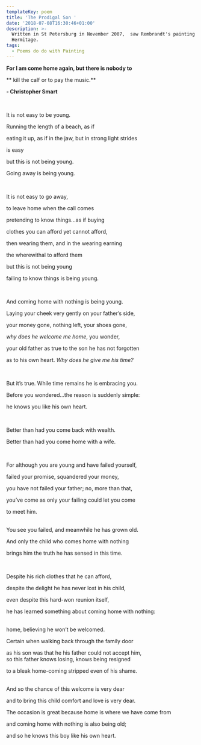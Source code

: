 ```yaml
---
templateKey: poem
title: 'The Prodigal Son '
date: '2018-07-08T16:30:46+01:00'
description: >-
  Written in St Petersburg in November 2007,  saw Rembrandt's painting in the
  Hermitage.
tags:
  - Poems do do with Painting
---
```

**For I am come home again, but there is nobody to**

**   kill the calf or to pay the music.**

**\- Christopher Smart**

<br>

It is not easy to be young.

Running the length of a beach, as if

eating it up, as if in the jaw, but in strong light strides

is easy

but this is not being young.

Going away is being young.

<br>

It is not easy to go away,


to leave home when the call comes


pretending to know things…as if buying


clothes you can afford yet cannot afford,


then wearing them, and in the wearing earning


the wherewithal to afford them


but this is not being young


failing to know things is being young.

<br>

And coming home with nothing is being young.


Laying your cheek very gently on your father’s side,


your money gone, nothing left, your shoes gone,


_why does he welcome me home_, you wonder,


your old father as true to the son he has not forgotten


as to his own heart. _Why does he give me his time?_

<br>

But it’s true. While time remains he is embracing you.


Before you wondered…the reason is suddenly simple:


he knows you like his own heart.

<br>

Better than had you come back with wealth.


Better than had you come home with a wife.

<br>

For although you are young and have failed yourself,


failed your promise, squandered your money,


you have not failed your father; no, more than that,


you’ve come as only your failing could let you come 


to meet him.

<br> 
You see you failed, and meanwhile he has grown old.


And only the child who comes home with nothing


brings him the truth he has sensed in this time.

<br>

Despite his rich clothes that he can afford,


despite the delight he has never lost in his child,


even despite this hard-won reunion itself,


he has learned something about coming home with nothing:

<br>
home, believing he won’t be welcomed.


Certain when walking back through the family door


as his son was that he his father could not accept him,\
so this father knows losing, knows being resigned


to a bleak home-coming stripped even of his shame.

<br>
And so the chance of this welcome is very dear


and to bring this child comfort and love is very dear.


The occasion is great because home is where we have come from


and coming home with nothing is also being old;


and so he knows this boy like his own heart.
